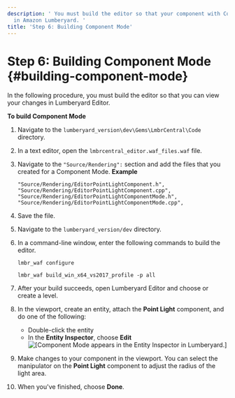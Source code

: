 ```yaml
---
description: ' You must build the editor so that your component with Component Mode appears
  in Amazon Lumberyard. '
title: 'Step 6: Building Component Mode'
---
```

# Step 6: Building Component Mode {#building-component-mode}

In the following procedure, you must build the editor so that you can view your changes in Lumberyard Editor\.

**To build Component Mode**

1. Navigate to the `lumberyard_version\dev\Gems\LmbrCentral\Code` directory\.

1. In a text editor, open the `lmbrcentral_editor.waf_files.waf` file\.

1. Navigate to the `"Source/Rendering":` section and add the files that you created for a Component Mode\.
**Example**

   ```
   "Source/Rendering/EditorPointLightComponent.h",
   "Source/Rendering/EditorPointLightComponent.cpp",
   "Source/Rendering/EditorPointLightComponentMode.h",
   "Source/Rendering/EditorPointLightComponentMode.cpp",
   ```

1. Save the file\.

1. Navigate to the `lumberyard_version/dev` directory\.

1. In a command\-line window, enter the following commands to build the editor\.

   ```
   lmbr_waf configure
   ```

   ```
   lmbr_waf build_win_x64_vs2017_profile -p all
   ```

1. After your build succeeds, open Lumberyard Editor and choose or create a level\.

1. In the viewport, create an entity, attach the **Point Light** component, and do one of the following:
   + Double\-click the entity
   + In the **Entity Inspector**, choose **Edit**
![\[Component Mode appears in the Entity Inspector in Lumberyard.\]](/images/user-guide/componentmode/programmers-guide-component-mode-2.png)

1. Make changes to your component in the viewport\. You can select the manipulator on the **Point Light** component to adjust the radius of the light area\.

1. When you've finished, choose **Done**\.